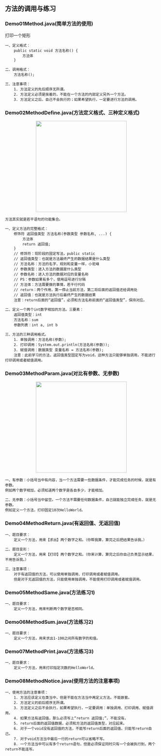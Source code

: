 ## 方法的调用与练习

### Demo01Method.java(简单方法的使用)
打印一个矩形
```shell
一、定义格式：
    public static void 方法名称() {
        方法体
    }

二、调用格式：
    方法名称();

三、注意事项：
    1. 方法定义的先后顺序无所谓。
    2. 方法定义必须是挨着的，不能在一个方法的内部定义另外一个方法。
    3. 方法定义之后，自己不会执行的；如果希望执行，一定要进行方法的调用。
```

### Demo02MethodDefine.java(方法定义格式、三种定义格式)
<p align="center">
    <img width="300" src="/src/images/day04-03-方法调用流程图解.png">
</p>

```shell
方法其实就是若干语句的功能集合。

一、定义方法的完整格式：
    修饰符 返回值类型 方法名称(参数类型 参数名称, ...) {
        方法体
        return 返回值;
    }
    // 修饰符：现阶段的固定写法，public static
    // 返回值类型：也就是方法最终产生的数据结果是什么类型
    // 方法名称：方法的名字，规则和变量一样，小驼峰
    // 参数类型：进入方法的数据是什么类型
    // 参数名称：进入方法的数据对应的变量名称
    // PS：参数如果有多个，使用逗号进行分隔
    // 方法体：方法需要做的事情，若干行代码
    // return：两个作用，第一停止当前方法，第二将后面的返回值还给调用处
    // 返回值：也就是方法执行后最终产生的数据结果
    注意：return后面的“返回值”，必须和方法名称前面的“返回值类型”，保持对应。

二、定义一个两个int数字相加的方法。三要素：
    返回值类型：int
    方法名称：sum
    参数列表：int a, int b

三、方法的三种调用格式。
    1. 单独调用：方法名称(参数);
    2. 打印调用：System.out.println(方法名称(参数));
    3. 赋值调用：数据类型 变量名称 = 方法名称(参数);
    注意：此前学习的方法，返回值类型固定写为void，这种方法只能够单独调用，不能进行打印调用或者赋值调用。
```

### Demo03MethodParam.java(对比有参数、无参数)
<p align="center">
    <img width="300" src="/src/images/day04-04-方法返回值的有无.png">
</p>

```shell
一、有参数：小括号当中有内容，当一个方法需要一些数据条件，才能完成任务的时候，就是有参数。
例如两个数字相加，必须知道两个数字是各自多少，才能相加。

二、无参数：小括号当中留空。一个方法不需要任何数据条件，自己就能独立完成任务，就是无参数。
例如定义一个方法，打印固定10次HelloWorld。
```

### Demo04MethodReturn.java(有返回值、无返回值)
```shell
一、题目要求：
    定义一个方法，用来【求出】两个数字之和。（你帮我算，算完之后把结果告诉我。）

二、题目变形：
    定义一个方法，用来【打印】两个数字之和。（你来计算，算完之后你自己负责显示结果，不用告诉我。）

三、注意事项：
    对于有返回值的方法，可以使用单独调用、打印调用或者赋值调用。
    但是对于无返回值的方法，只能使用单独调用，不能使用打印调用或者赋值调用。
```

### Demo05MethodSame.java(方法练习1)
```shell
一、题目要求：
    定义一个方法，用来判断两个数字是否相同。
```

### Demo06MethodSum.java(方法练习2)
```shell
一、题目要求：
    定义一个方法，用来求出1-100之间所有数字的和值。
```

### Demo07MethodPrint.java(方法练习3)
```shell
一、题目要求：
    定义一个方法，用来打印指定次数的HelloWorld。
```

### Demo08MethodNotice.java(使用方法的注意事项)
```shell
一、使用方法的注意事项：
    1. 方法应该定义在类当中，但是不能在方法当中再定义方法。不能嵌套。
    2. 方法定义的前后顺序无所谓。
    3. 方法定义之后不会执行，如果希望执行，一定要调用：单独调用、打印调用、赋值调用。
    4. 如果方法有返回值，那么必须写上“return 返回值;”，不能没有。
    5. return后面的返回值数据，必须和方法的返回值类型，对应起来。
    6. 对于一个void没有返回值的方法，不能写return后面的返回值，只能写return自己。
    7. 对于void方法当中最后一行的return可以省略不写。
    8. 一个方法当中可以有多个return语句，但是必须保证同时只有一个会被执行到，两个return不能连写。
```